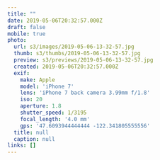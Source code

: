 ```yaml
---
title: ""
date: 2019-05-06T20:32:57.000Z
draft: false
mobile: true
photo:
  url: s3/images/2019-05-06-13-32-57.jpg
  thumb: s3/thumbs/2019-05-06-13-32-57.jpg
  preview: s3/previews/2019-05-06-13-32-57.jpg
  created: 2019-05-06T20:32:57.000Z
  exif:
    make: Apple
    model: 'iPhone 7'
    lens: 'iPhone 7 back camera 3.99mm f/1.8'
    iso: 20
    aperture: 1.8
    shutter_speed: 1/3195
    focal_length: '4.0 mm'
    gps: '47.6093944444444 -122.341805555556'
  title: null
  caption: null
links: []
---
```


